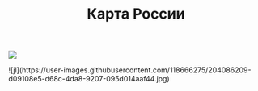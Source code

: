 <html lang='ru'>
  <head>
      <title>Гербы Росии проект по</title>
  </head>
  <body>
    <header>
      <h1><div aligh=center> Карта России </div></h1>
    </header>
    <p><a href="http://Yaroslavl.html"> <img src="![герб ярславля](https://user-images.githubusercontent.com/118666275/204868360-4a0b91fc-e392-4ac0-b63f6e4b00fbae54.jpg) alt="герб"></a></p>
  </body>
</html>
![jl](https://user-images.githubusercontent.com/118666275/204086209-d09108e5-d68c-4da8-9207-095d014aaf44.jpg)


